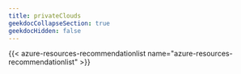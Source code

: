 ```yaml
---
title: privateClouds
geekdocCollapseSection: true
geekdocHidden: false
---
```


{{< azure-resources-recommendationlist name="azure-resources-recommendationlist" >}}

